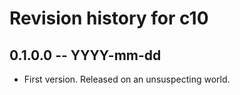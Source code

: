 # Revision history for c10

## 0.1.0.0 -- YYYY-mm-dd

* First version. Released on an unsuspecting world.
